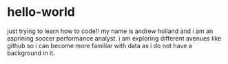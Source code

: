 # hello-world
just trying to learn how to code!!
my name is andrew holland and i am an asprining soccer performance analyst. i am exploring different avenues like github so i can become more familiar with data as i do not have a background in it.
